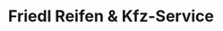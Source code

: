 ---
title: "Friedl Reifen & Kfz-Service"
url: /geretsried/friedl-reifen-und-kfz-service/
shop: Reifen
---